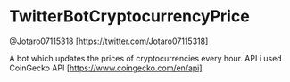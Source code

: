 # TwitterBotCryptocurrencyPrice

@Jotaro07115318
[https://twitter.com/Jotaro07115318]

A bot which updates the prices of cryptocurrencies every hour.
API i used CoinGecko API [https://www.coingecko.com/en/api]

